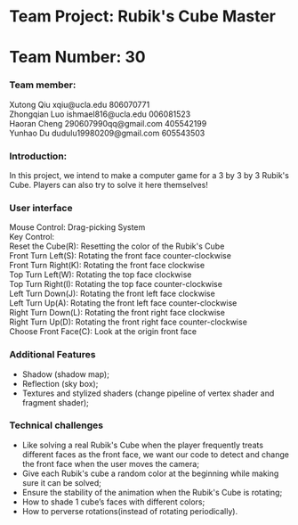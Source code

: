 # Team Project: Rubik's Cube Master
# Team Number: 30

### Team member:
<p>Xutong Qiu         xqiu@ucla.edu              806070771<br>
Zhongqian Luo      ishmael816@ucla.edu        006081523<br>
Haoran Cheng       290607990qq@gmail.com      405542199<br>
Yunhao Du          dudulu19980209@gmail.com   605543503</p>

### Introduction:
In this project, we intend to make a computer game for a 3 by 3 by 3 Rubik's Cube. Players can also try to solve it here themselves!

### User interface
<p>Mouse Control: Drag-picking System<br>
Key Control:<br>
Reset the Cube(R): Resetting the color of the Rubik's Cube<br>
Front Turn Left(S): Rotating the front face counter-clockwise<br>
Front Turn Right(K): Rotating the front face clockwise<br>
Top Turn Left(W): Rotating the top face clockwise<br>
Top Turn Right(I): Rotating the top face counter-clockwise<br>
Left Turn Down(J): Rotating the front left face clockwise<br>
Left Turn Up(A): Rotating the front left face counter-clockwise<br>
Right Turn Down(L): Rotating the front right face clockwise<br>
Right Turn Up(D): Rotating the front right face counter-clockwise<br>
Choose Front Face(C): Look at the origin front face</p>

### Additional Features
* Shadow (shadow map); 
* Reflection (sky box); 
* Textures and stylized shaders (change pipeline of vertex shader and fragment shader); 

### Technical challenges
* Like solving a real Rubik's Cube when the player frequently treats different faces as the front face, we want our code to detect and change the front face when the user moves the camera; 
* Give each Rubik's cube a random color at the beginning while making sure it can be solved;
* Ensure the stability of the animation when the Rubik's Cube is rotating;
* How to shade 1 cube’s faces with different colors;
* How to perverse rotations(instead of rotating periodically).